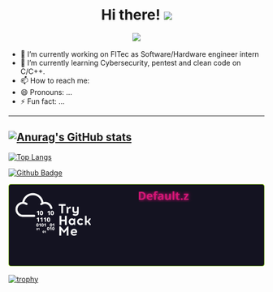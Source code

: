 <h1 align="center">Hi there! <img src="https://media.giphy.com/media/hvRJCLFzcasrR4ia7z/giphy.gif" width="35"></h1>
<p align="center">
  <a href="https://github.com/DenverCoder1/readme-typing-svg"><img src="https://readme-typing-svg.herokuapp.com?lines=Electronic+Engeneering+Student;C%2FC%2B%2B%20Dev;Cybersecurity%20%7C%20Pentest%20%7C%20CTF%20Player&center=true&width=500&height=50"></a>
</p>

- 🔭 I’m currently working on FITec as Software/Hardware engineer intern
- 🌱 I’m currently learning Cybersecurity, pentest and clean code on C/C++.
- 📫 How to reach me: 
- 😄 Pronouns: ...
- ⚡ Fun fact: ...
---
[![Anurag's GitHub stats](https://github-readme-stats.vercel.app/api?username=FabioSLeao&show_icons=true&theme=radical)](https://github.com/anuraghazra/github-readme-stats)
---
[![Top Langs](https://github-readme-stats.vercel.app/api/top-langs/?username=FabioSLeao&layout=compact)](https://github.com/anuraghazra/github-readme-stats)

[![Github Badge](https://img.shields.io/badge/-Github-000?style=flat-square&logo=Github&logoColor=white&link=FabioSLeao)](LINK_GIT)

[![Top Langs](https://raw.githubusercontent.com/FabioSLeao/FabioSLeao/main/teste.svg?token=AN5MDKIDAMC427OQPDKEAJ3BEXG36)](https://github.com/anuraghazra/github-readme-stats)

[![trophy](https://github-profile-trophy.vercel.app/?username=FabioSLeao)](https://github.com/ryo-ma/github-profile-trophy)

